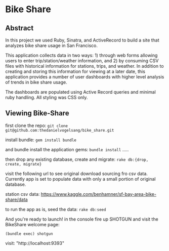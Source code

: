 # Bike Share

## Abstract

In this project we used Ruby, Sinatra, and ActiveRecord to build a site that analyzes bike share usage in San Francisco.

This application collects data in two ways: 1) through web forms allowing users to enter trip/station/weather information, and 2) by consuming CSV files with historical information for stations, trips, and weather. In addition to creating and storing this information for viewing at a later date, this application provides a number of user dashboards with higher level analysis of trends in bike share usage.

The dashboards are populated using Active Record queries and minimal ruby handling. All styling was CSS only.

## Viewing Bike-Share

first clone the repo:
`git clone git@github.com:thedanielvogelsang/bike_share.git`

install bundle:
`gem install bundle`

and bundle install the application gems:
`bundle install`
.....


then drop any existing database, create and migrate:
`rake db:{drop, create, migrate}`

visit the following url to see original download sourcing fro csv data. Currently app is set to populate data with only a small portion of original database.

station csv data:
https://www.kaggle.com/benhamner/sf-bay-area-bike-share/data

to run the app as is, seed the data:
`rake db:seed`

And you're ready to launch! in the console fire up SHOTGUN and visit the BikeShare welcome page:

`(bundle exec) shotgun`

visit: "http://localhost:9393"
